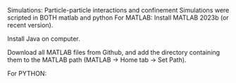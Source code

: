 Simulations: Particle-particle interactions and confinement
Simulations were scripted in BOTH matlab and python
For MATLAB:
Install MATLAB 2023b (or recent version).

Install Java on computer.

Download all MATLAB files from Github, and add the directory containing them to the MATLAB path (MATLAB -> Home tab -> Set Path).

For PYTHON:
